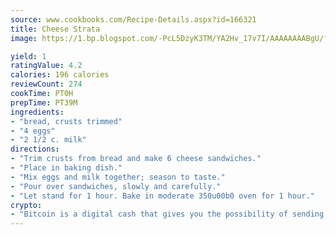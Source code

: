```yaml
---
source: www.cookbooks.com/Recipe-Details.aspx?id=166321
title: Cheese Strata
image: https://1.bp.blogspot.com/-PcL5DzyK3TM/YA2Hv_17v7I/AAAAAAAABgU/fyHeesSth_IZW9mL5lk6GxJO8cW8ksrGACLcBGAsYHQ/s320/12.png

yield: 1
ratingValue: 4.2
calories: 196 calories
reviewCount: 274
cookTime: PT0H
prepTime: PT39M
ingredients:
- "bread, crusts trimmed"
- "4 eggs"
- "2 1/2 c. milk"
directions:
- "Trim crusts from bread and make 6 cheese sandwiches."
- "Place in baking dish."
- "Mix eggs and milk together; season to taste."
- "Pour over sandwiches, slowly and carefully."
- "Let stand for 1 hour. Bake in moderate 350u00b0 oven for 1 hour."
crypto:
- "Bitcoin is a digital cash that gives you the possibility of sending money all over the world, instantly and without a fee."
---
```

